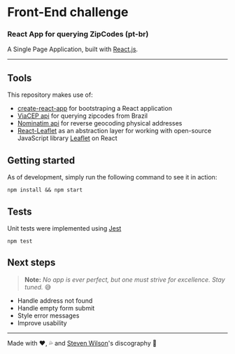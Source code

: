 # Front-End challenge
### React App for querying ZipCodes (pt-br)
A Single Page Application, built with [React.js](https://reactjs.org/).

---

## Tools

This repository makes use of:

* [create-react-app](https://github.com/facebook/create-react-app) for bootstraping a React application
* [ViaCEP api](https://viacep.com.br/) for querying zipcodes from Brazil
* [Nominatim api](https://wiki.openstreetmap.org/wiki/Nominatim) for reverse geocoding physical addresses
* [React-Leaflet](https://react-leaflet.js.org/) as an abstraction layer for working with open-source JavaScript library [Leaflet](https://leafletjs.com/) on React


## Getting started

As of development, simply run the following command to see it in action:


```
npm install && npm start
```

## Tests

Unit tests were implemented using [Jest](https://jestjs.io/)


```
npm test
```


## Next steps

> **Note:** _No app is ever perfect, but one must strive for excellence. Stay tuned._ :sweat_smile:

- Handle address not found
- Handle empty form submit
- Style error messages
- Improve usability

---

Made with :heart:, :sweat_drops: and [Steven Wilson](https://open.spotify.com/user/stevenwilsonofficial)'s discography :musical_note:
